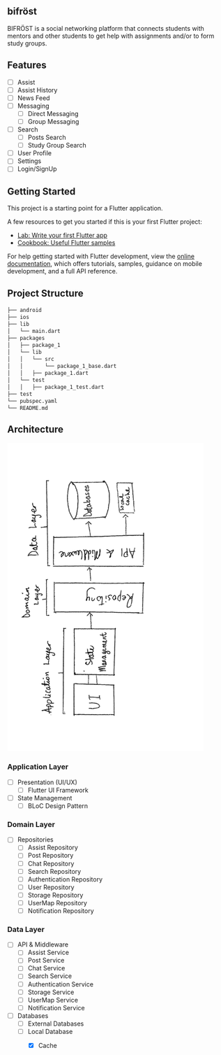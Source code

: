 ## bifröst

BIFRÖST is a social networking platform that connects students with mentors and 
other students to get help with assignments and/or to form study groups.

## Features
- [ ] Assist
- [ ] Assist History
- [ ] News Feed
- [ ] Messaging 
  - [ ] Direct Messaging
  - [ ] Group Messaging
- [ ] Search
  - [ ] Posts Search
  - [ ] Study Group Search
- [ ] User Profile
- [ ] Settings
- [ ] Login/SignUp 

## Getting Started

This project is a starting point for a Flutter application.

A few resources to get you started if this is your first Flutter project:

- [Lab: Write your first Flutter app](https://docs.flutter.dev/get-started/codelab)
- [Cookbook: Useful Flutter samples](https://docs.flutter.dev/cookbook)

For help getting started with Flutter development, view the
[online documentation](https://docs.flutter.dev/), which offers tutorials,
samples, guidance on mobile development, and a full API reference.

## Project Structure
``` 
├── android
├── ios
├── lib
│   └── main.dart
├── packages
│   ├── package_1
│   └── lib
│   │   └── src
│   │       └── package_1_base.dart
│   │   ├── package_1.dart
│   └── test
│   │   ├── package_1_test.dart
├── test
└── pubspec.yaml
└── README.md
```
## Architecture
<img src="./architecture.png" width="450px"></img>
### Application Layer
- [ ] Presentation (UI/UX)
  - [ ] Flutter UI Framework
- [ ] State Management
  - [ ] BLoC Design Pattern
### Domain Layer
- [ ] Repositories
  - [ ] Assist Repository
  - [ ] Post Repository
  - [ ] Chat Repository
  - [ ] Search Repository
  - [ ] Authentication Repository
  - [ ] User Repository
  - [ ] Storage Repository
  - [ ] UserMap Repository
  - [ ] Notification Repository
### Data Layer
- [ ] API & Middleware
  - [ ] Assist Service
  - [ ] Post Service
  - [ ] Chat Service
  - [ ] Search Service
  - [ ] Authentication Service
  - [ ] Storage Service
  - [ ] UserMap Service
  - [ ] Notification Service
- [ ] Databases
  - [ ] External Databases
  - [ ] Local Database
    - [x] Cache




